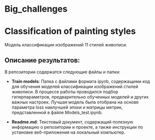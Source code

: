 # Big_challenges
# Classification of painting styles

Модель классификации изображений 11 стилей живописи.

## Описание результатов:

В репозитории содержатся следующие файлы и папки:

- **Train models**: Папка с файлами формата ipynb, содержащими код для обучения моделей классификации изображений стилей живописи. В процессе работы проводился подбор гиперпараметров, предварительно обученных моделей и других важных настроек. Лучшая модель была отобрана на основе параметра loss наилучшей эпохи и матрицы метрик, представленной в файле Models_test.ipynb.

- **Readme.md**: Текстовый документ, содержащий полезную информацию о репозитории и проекте, а также инструкции по установке веб-приложения на локальный компьютер.
